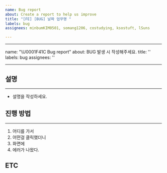 ```yaml
---
name: Bug report
about: Create a report to help us improve
title: "[FE] [BUG] 날짜 업무명 "
labels: bug
assignees: minbumKIM0501, somang1206, costudying, ksostuft, lSuns

---
```


---
name: "\U0001F41C Bug report"
about: BUG 발생 시 작성해주세요.
title: ''
labels: bug
assignees: ''

---

## 설명
* * *
- 설명을 작성하세요.

## 진행 방법
* * *
1. 어디를 가서
2. 어떤걸 클릭했더니
3. 화면에
4. 에러가 나왔다.

## ETC
